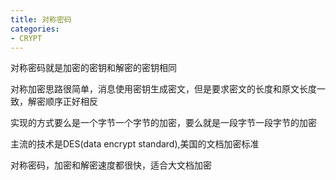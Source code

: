 ```yaml
---
title: 对称密码
categories:
- CRYPT
---
```


对称密码就是加密的密钥和解密的密钥相同

对称加密思路很简单，消息使用密钥生成密文，但是要求密文的长度和原文长度一致，解密顺序正好相反

实现的方式要么是一个字节一个字节的加密，要么就是一段字节一段字节的加密

主流的技术是DES(data encrypt standard),美国的文档加密标准

对称密码，加密和解密速度都很快，适合大文档加密


